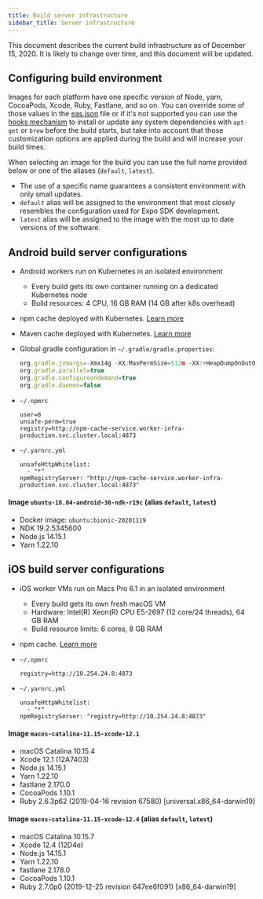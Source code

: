 ```yaml
---
title: Build server infrastructure
sidebar_title: Server infrastructure
---
```


This document describes the current build infrastructure as of December 15, 2020. It is likely to change over time, and this document will be updated.

## Configuring build environment

Images for each platform have one specific version of Node, yarn, CocoaPods, Xcode, Ruby, Fastlane, and so on. You can override some of those values in the [eas.json](../build/eas-json) file or if it's not supported you can use the [hooks mechanism](how-tos/#eas-build-specific-npm-hooks) to install or update any system dependencies with `apt-get` or `brew` before the build starts, but take into account that those customization options are applied during the build and will increase your build times.

When selecting an image for the build you can use the full name provided below or one of the aliases (`default`, `latest`).
- The use of a specific name guarantees a consistent environment with only small updates.
- `default` alias will be assigned to the environment that most closely resembles the configuration used for Expo SDK development.
- `latest` alias will be assigned to the image with the most up to date versions of the software.

## Android build server configurations

- Android workers run on Kubernetes in an isolated environment
  - Every build gets its own container running on a dedicated Kubernetes node
  - Build resources: 4 CPU, 16 GB RAM (14 GB after k8s overhead)
- npm cache deployed with Kubernetes. [Learn more](caching/#javascript-dependencies)
- Maven cache deployed with Kubernetes. [Learn more](caching/#android-dependencies)
- Global gradle configuration in `~/.gradle/gradle.properties`:

  ```jsx
  org.gradle.jvmargs=-Xmx14g -XX:MaxPermSize=512m -XX:+HeapDumpOnOutOfMemoryError -Dfile.encoding=UTF-8
  org.gradle.parallel=true
  org.gradle.configureondemand=true
  org.gradle.daemon=false
  ```
- `~/.npmrc`

  ```
  user=0
  unsafe-perm=true
  registry=http://npm-cache-service.worker-infra-production.svc.cluster.local:4873
  ```

- `~/.yarnrc.yml`

  ```
  unsafeHttpWhitelist:
    - "*"
  npmRegistryServer: "http://npm-cache-service.worker-infra-production.svc.cluster.local:4873"
  ```



#### Image `ubuntu-18.04-android-30-ndk-r19c` (alias `default`, `latest`)

- Docker image: `ubuntu:bionic-20201119`
- NDK 19.2.5345600
- Node.js 14.15.1
- Yarn 1.22.10

## iOS build server configurations

- iOS worker VMs run on Macs Pro 6.1 in an isolated environment
  - Every build gets its own fresh macOS VM
  - Hardware: Intel(R) Xeon(R) CPU E5-2697 (12 core/24 threads), 64 GB RAM
  - Build resource limits: 6 cores, 8 GB RAM
- npm cache. [Learn more](caching/#javascript-dependencies)
- `~/.npmrc`

  ```
  registry=http://10.254.24.8:4873
  ```

- `~/.yarnrc.yml`

  ```
  unsafeHttpWhitelist:
    - "*"
  npmRegistryServer: "registry=http://10.254.24.8:4873"
  ```

#### Image `macos-catalina-11.15-xcode-12.1`

- macOS Catalina 10.15.4
- Xcode 12.1 (12A7403)
- Node.js 14.15.1
- Yarn 1.22.10
- fastlane 2.170.0
- CocoaPods 1.10.1
- Ruby 2.6.3p62 (2019-04-16 revision 67580) [universal.x86_64-darwin19]

#### Image `macos-catalina-11.15-xcode-12.4` (alias `default`, `latest`)

- macOS Catalina 10.15.7
- Xcode 12.4 (12D4e)
- Node.js 14.15.1
- Yarn 1.22.10
- fastlane 2.178.0
- CocoaPods 1.10.1
- Ruby 2.7.0p0 (2019-12-25 revision 647ee6f091) [x86_64-darwin19]
